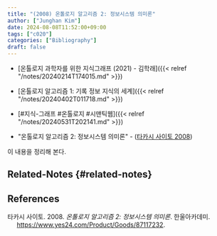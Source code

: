```yaml
---
title: "(2008) 온톨로지 알고리즘 2: 정보시스템 의미론"
author: ["Junghan Kim"]
date: 2024-08-08T11:52:00+09:00
tags: ["c020"]
categories: ["Bibliography"]
draft: false
---
```


-   [온톨로지 과학자를 위한 지식그래프 (2021) - 김학래]({{< relref "/notes/20240214T174015.md" >}})
-   [온톨로지 알고리즘 1: 기록 정보 지식의 세계]({{< relref "/notes/20240402T011718.md" >}})
-   [#지식-그래프 #온톨로지 #시맨틱웹]({{< relref "/notes/20240531T202141.md" >}})

-   "온톨로지 알고리즘 2: 정보시스템 의미론" - (<a href="#citeproc_bib_item_1">타카시 사이토 2008</a>)

이 내용을 정리해 본다.


## Related-Notes {#related-notes}

## References

<style>.csl-entry{text-indent: -1.5em; margin-left: 1.5em;}</style><div class="csl-bib-body">
  <div class="csl-entry"><a id="citeproc_bib_item_1"></a>타카시 사이토. 2008. <i>온톨로지 알고리즘 2: 정보시스템 의미론</i>. 한울아카데미. <a href="https://www.yes24.com/Product/Goods/87117232">https://www.yes24.com/Product/Goods/87117232</a>.</div>
</div>

